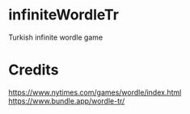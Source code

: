 # infiniteWordleTr
 Turkish infinite wordle game

# Credits
https://www.nytimes.com/games/wordle/index.html
https://www.bundle.app/wordle-tr/